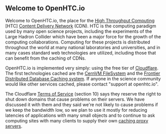 ## Welcome to OpenHTC.io

Welcome to OpenHTC.io, the place for the [High Throughput Computing](https://en.wikipedia.org/wiki/High-throughput_computing) [HTC] [Content Delivery Network](https://en.wikipedia.org/wiki/Content_delivery_network) (CDN).  HTC is the computing paradigm used by many open science projects, including the experiments of the Large Hadron Collider which have been a major force for the growth of the computing collaborations.  Computing for these projects is distributed throughout the world at many national laboratories and universities, and in many cases standard web technologies are utilized, including those that can benefit from the caching of CDNs.

OpenHTC.io is implemented very simply: using the free tier of [Cloudflare](https://cloudflare.com).  The first technologies cached are the [CernVM FileSystem](https://cernvm.cern.ch/portal/filesystem) and the [Frontier Distributed Database Caching system](http://frontier.cern.ch).  If anyone in the science community would like other services cached, please contact "support at openhtc.io".

The Cloudflare [Terms of Service](https://www.cloudflare.com/terms/) (section 10) says they reserve the right to shut down domains that cause problems on their servers.  We have discussed it with them and they said we're not likely to cause problems if we keep the bandwidth low, so we plan to use it mostly for reducing latencies of applications with many small objects and to continue to ask computing sites with many clients to supply their own [caching proxy servers](https://twiki.cern.ch/twiki/bin/view/Frontier/InstallSquid).
